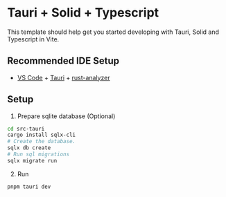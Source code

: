 # Tauri + Solid + Typescript

This template should help get you started developing with Tauri, Solid and Typescript in Vite.

## Recommended IDE Setup

- [VS Code](https://code.visualstudio.com/) + [Tauri](https://marketplace.visualstudio.com/items?itemName=tauri-apps.tauri-vscode) + [rust-analyzer](https://marketplace.visualstudio.com/items?itemName=rust-lang.rust-analyzer)


## Setup

1. Prepare sqlite database (Optional)
```bash
cd src-tauri
cargo install sqlx-cli
# Create the database.
sqlx db create
# Run sql migrations
sqlx migrate run
```
2. Run
```bash
pnpm tauri dev
```